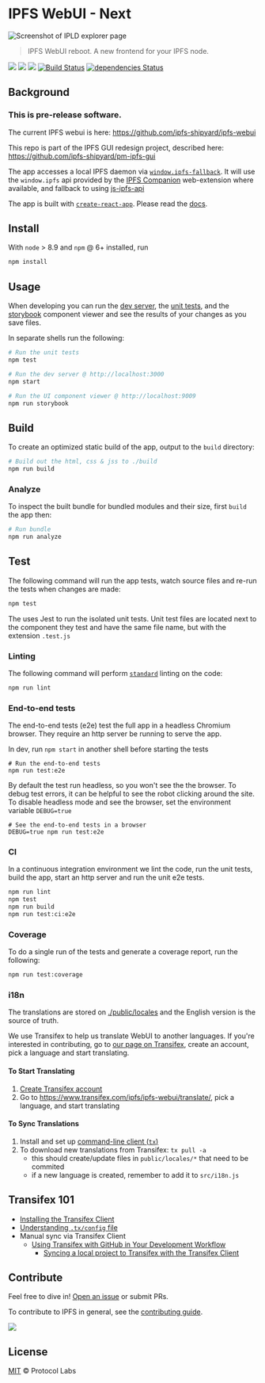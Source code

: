 # IPFS WebUI - Next

![Screenshot of IPLD explorer page](https://user-images.githubusercontent.com/58871/41230416-a4c93376-6d77-11e8-9cab-0d4a1c103d27.png)

> IPFS WebUI reboot. A new frontend for your IPFS node.

[![](https://img.shields.io/badge/made%20by-Protocol%20Labs-blue.svg)](https://protocol.ai/) [![](https://img.shields.io/badge/project-IPFS-blue.svg)](http://ipfs.io/) [![](https://img.shields.io/badge/freenode-%23ipfs-blue.svg)](http://webchat.freenode.net/?channels=%23ipfs) [![Build Status](https://travis-ci.org/ipfs-shipyard/ipfs-webui.svg?branch=revamp)](https://travis-ci.org/ipfs-shipyard/ipfs-webui) [![dependencies Status](https://david-dm.org/ipfs-shipyard/ipfs-webui/revamp/status.svg)](https://david-dm.org/ipfs-shipyard/ipfs-webui/revamp)

## Background

### This is pre-release software.

The current IPFS webui is here: https://github.com/ipfs-shipyard/ipfs-webui

This repo is part of the IPFS GUI redesign project, described here: https://github.com/ipfs-shipyard/pm-ipfs-gui

The app accesses a local IPFS daemon via [`window.ipfs-fallback`](https://github.com/tableflip/window.ipfs-fallback). It will use the `window.ipfs` api provided by the [IPFS Companion](https://github.com/ipfs-shipyard/ipfs-companion) web-extension where available, and fallback to using [js-ipfs-api](https://github.com/ipfs/js-ipfs-api)

The app is built with [`create-react-app`](https://github.com/facebook/create-react-app). Please read the [docs](https://github.com/facebook/create-react-app/blob/master/packages/react-scripts/template/README.md#table-of-contents).

## Install

With `node` > 8.9 and `npm` @ 6+ installed, run

```js
npm install
```

## Usage

When developing you can run the [dev server](https://github.com/facebook/create-react-app/blob/master/packages/react-scripts/template/README.md#npm-start), the [unit tests](https://facebook.github.io/jest/), and the [storybook](https://storybook.js.org/) component viewer and see the results of your changes as you save files.

In separate shells run the following:

```sh
# Run the unit tests
npm test
```

```sh
# Run the dev server @ http://localhost:3000
npm start
```

```sh
# Run the UI component viewer @ http://localhost:9009
npm run storybook
```

## Build

To create an optimized static build of the app, output to the `build` directory:

```sh
# Build out the html, css & jss to ./build
npm run build
```

### Analyze

To inspect the built bundle for bundled modules and their size, first `build` the app then:

```sh
# Run bundle
npm run analyze
```

## Test

The following command will run the app tests, watch source files and re-run the tests when changes are made:

```sh
npm test
```

The uses Jest to run the isolated unit tests. Unit test files are located next to the component they test and have the same file name, but with the extension `.test.js`

### Linting

The following command will perform [`standard`](https://standardjs.com/) linting on the code:

```sh
npm run lint
```

### End-to-end tests

The end-to-end tests (e2e) test the full app in a headless Chromium browser. They require an http server be running to serve the app.

In dev, run `npm start` in another shell before starting the tests

```
# Run the end-to-end tests
npm run test:e2e
```

By default the test run headless, so you won't see the the browser. To debug test errors, it can be helpful to see the robot clicking around the site. To disable headless mode and see the browser, set the environment variable `DEBUG=true`

```
# See the end-to-end tests in a browser
DEBUG=true npm run test:e2e
```

### CI

In a continuous integration environment we lint the code, run the unit tests, build the app, start an http server and run the unit e2e tests.

```sh
npm run lint
npm test
npm run build
npm run test:ci:e2e
```

### Coverage

To do a single run of the tests and generate a coverage report, run the following:

```sh
npm run test:coverage
```

### i18n

The translations are stored on [./public/locales](./public/locales) and the English version is the source of truth.

We use Transifex to help us translate WebUI to another languages. If you're interested in contributing, go to [our page on Transifex](https://www.transifex.com/ipfs/ipfs-webui/translate/), create an account, pick a language and start translating.

#### To Start Translating

1. [Create Transifex account](https://www.transifex.com/signup/?join_project=ipfs-webui) 
2. Go to https://www.transifex.com/ipfs/ipfs-webui/translate/, pick a language, and start translating
       
#### To Sync Translations

1. Install and set up [command-line client (`tx`)](https://docs.transifex.com/client/installing-the-client)
2. To download new translations from Transifex: `tx pull -a` 
    - this should create/update files in `public/locales/*` that need to be commited
    - if a new language is created, remember to add it to `src/i18n.js`

## Transifex 101

- [Installing the Transifex Client](https://docs.transifex.com/client/installing-the-client)
- [Understanding `.tx/config` file](https://docs.transifex.com/client/client-configuration#section-tx-config)
- Manual sync via Transifex Client 
  -  [Using Transifex with GitHub in Your Development Workflow](https://docs.transifex.com/integrations/github)
     - [Syncing a local project to Transifex with the Transifex Client](https://docs.transifex.com/integrations/github#section-using-the-client)

## Contribute

Feel free to dive in! [Open an issue](https://github.com/ipfs-shipyard/TBC/issues/new) or submit PRs.

To contribute to IPFS in general, see the [contributing guide](https://github.com/ipfs/community/blob/master/contributing.md).

[![](https://cdn.rawgit.com/jbenet/contribute-ipfs-gif/master/img/contribute.gif)](https://github.com/ipfs/community/blob/master/contributing.md)


## License

[MIT](LICENSE) © Protocol Labs
